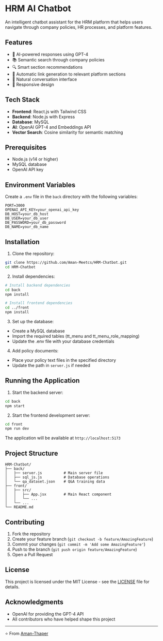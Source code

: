 # HRM AI Chatbot

An intelligent chatbot assistant for the HRM platform that helps users navigate through company policies, HR processes, and platform features.

## Features

- 🤖 AI-powered responses using GPT-4
- 📚 Semantic search through company policies
- 🔍 Smart section recommendations
- 🔗 Automatic link generation to relevant platform sections
- 💬 Natural conversation interface
- 📱 Responsive design

## Tech Stack

- **Frontend**: React.js with Tailwind CSS
- **Backend**: Node.js with Express
- **Database**: MySQL
- **AI**: OpenAI GPT-4 and Embeddings API
- **Vector Search**: Cosine similarity for semantic matching

## Prerequisites

- Node.js (v14 or higher)
- MySQL database
- OpenAI API key

## Environment Variables

Create a `.env` file in the `back` directory with the following variables:

```env
PORT=3000
OPENAI_API_KEY=your_openai_api_key
DB_HOST=your_db_host
DB_USER=your_db_user
DB_PASSWORD=your_db_password
DB_NAME=your_db_name
```

## Installation

1. Clone the repository:
```bash
git clone https://github.com/Aman-Meetcs/HRM-Chatbot.git
cd HRM-Chatbot
```

2. Install dependencies:
```bash
# Install backend dependencies
cd back
npm install

# Install frontend dependencies
cd ../front
npm install
```

3. Set up the database:
- Create a MySQL database
- Import the required tables (tt_menu and tt_menu_role_mapping)
- Update the .env file with your database credentials

4. Add policy documents:
- Place your policy text files in the specified directory
- Update the path in `server.js` if needed

## Running the Application

1. Start the backend server:
```bash
cd back
npm start
```

2. Start the frontend development server:
```bash
cd front
npm run dev
```

The application will be available at `http://localhost:5173`

## Project Structure

```
HRM-Chatbot/
├── back/
│   ├── server.js          # Main server file
│   ├── sql_js.js          # Database operations
│   └── qa_dataset.json    # Q&A training data
├── front/
│   ├── src/
│   │   ├── App.jsx        # Main React component
│   │   └── ...
│   └── ...
└── README.md
```

## Contributing

1. Fork the repository
2. Create your feature branch (`git checkout -b feature/AmazingFeature`)
3. Commit your changes (`git commit -m 'Add some AmazingFeature'`)
4. Push to the branch (`git push origin feature/AmazingFeature`)
5. Open a Pull Request

## License

This project is licensed under the MIT License - see the [LICENSE](LICENSE) file for details.

## Acknowledgments

- OpenAI for providing the GPT-4 API
- All contributors who have helped shape this project

---
⭐️ From [Aman-Thaper](https://github.com/Aman-Thaper)
